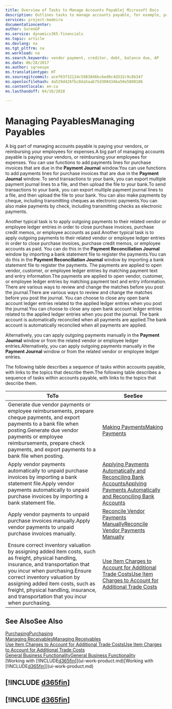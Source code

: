 ```yaml
---
title: Overview of Tasks to Manage Accounts Payable| Microsoft Docs
description: Outlines tasks to manage accounts payable, for example, paying creditors or applying outgoing payments to ledger entries to close invoices or credit memos.
services: project-madeira
documentationcenter: 
author: SorenGP
ms.service: dynamics365-financials
ms.topic: article
ms.devlang: na
ms.tgt_pltfrm: na
ms.workload: na
ms.search.keywords: vendor payment, creditor, debt, balance due, AP
ms.date: 06/28/2017
ms.author: sgroespe
ms.translationtype: HT
ms.sourcegitcommit: acef03f32124c5983846bc6ed0c4d332c9c8b347
ms.openlocfilehash: 4a529d426fbc8da5aab75d308434ba58e5800186
ms.contentlocale: en-ca
ms.lasthandoff: 04/16/2018

---
```

# <a name="managing-payables"></a><span data-ttu-id="1e4d1-103">Managing Payables</span><span class="sxs-lookup"><span data-stu-id="1e4d1-103">Managing Payables</span></span>
<span data-ttu-id="1e4d1-104">A big part of managing accounts payable is paying your vendors, or reimbursing your employees for expenses.</span><span class="sxs-lookup"><span data-stu-id="1e4d1-104">A big part of managing accounts payable is paying your vendors, or reimbursing your employees for expenses.</span></span> <span data-ttu-id="1e4d1-105">You can use functions to add payments lines for purchase invoices that are due in the **Payment Journal** window.</span><span class="sxs-lookup"><span data-stu-id="1e4d1-105">You can use functions to add payments lines for purchase invoices that are due in the **Payment Journal** window.</span></span> <span data-ttu-id="1e4d1-106">To send transactions to your bank, you can export multiple payment journal lines to a file, and then upload the file to your bank.</span><span class="sxs-lookup"><span data-stu-id="1e4d1-106">To send transactions to your bank, you can export multiple payment journal lines to a file, and then upload the file to your bank.</span></span> <span data-ttu-id="1e4d1-107">You can also make payments by cheque, including transmitting cheques as electronic payments.</span><span class="sxs-lookup"><span data-stu-id="1e4d1-107">You can also make payments by check, including transmitting checks as electronic payments.</span></span>

<span data-ttu-id="1e4d1-108">Another typical task is to apply outgoing payments to their related vendor or employee ledger entries in order to close purchase invoices, purchase credit memos, or employee accounts as paid.</span><span class="sxs-lookup"><span data-stu-id="1e4d1-108">Another typical task is to apply outgoing payments to their related vendor or employee ledger entries in order to close purchase invoices, purchase credit memos, or employee accounts as paid.</span></span> <span data-ttu-id="1e4d1-109">You can do this in the **Payment Reconciliation Journal** window by importing a bank statement file to register the payments.</span><span class="sxs-lookup"><span data-stu-id="1e4d1-109">You can do this in the **Payment Reconciliation Journal** window by importing a bank statement file to register the payments.</span></span> <span data-ttu-id="1e4d1-110">The payments are applied to open vendor, customer, or employee ledger entries by matching payment text and entry information.</span><span class="sxs-lookup"><span data-stu-id="1e4d1-110">The payments are applied to open vendor, customer, or employee ledger entries by matching payment text and entry information.</span></span> <span data-ttu-id="1e4d1-111">There are various ways to review and change the matches before you post the journal.</span><span class="sxs-lookup"><span data-stu-id="1e4d1-111">There are various ways to review and change the matches before you post the journal.</span></span> <span data-ttu-id="1e4d1-112">You can choose to close any open bank account ledger entries related to the applied ledger entries when you post the journal.</span><span class="sxs-lookup"><span data-stu-id="1e4d1-112">You can choose to close any open bank account ledger entries related to the applied ledger entries when you post the journal.</span></span> <span data-ttu-id="1e4d1-113">The bank account is automatically reconciled when all payments are applied.</span><span class="sxs-lookup"><span data-stu-id="1e4d1-113">The bank account is automatically reconciled when all payments are applied.</span></span>

<span data-ttu-id="1e4d1-114">Alternatively, you can apply outgoing payments manually in the **Payment Journal** window or from the related vendor or employee ledger entries.</span><span class="sxs-lookup"><span data-stu-id="1e4d1-114">Alternatively, you can apply outgoing payments manually in the **Payment Journal** window or from the related vendor or employee ledger entries.</span></span>

<span data-ttu-id="1e4d1-115">The following table describes a sequence of tasks within accounts payable, with links to the topics that describe them.</span><span class="sxs-lookup"><span data-stu-id="1e4d1-115">The following table describes a sequence of tasks within accounts payable, with links to the topics that describe them.</span></span>

| <span data-ttu-id="1e4d1-116">To</span><span class="sxs-lookup"><span data-stu-id="1e4d1-116">To</span></span> | <span data-ttu-id="1e4d1-117">See</span><span class="sxs-lookup"><span data-stu-id="1e4d1-117">See</span></span> |
| --- | --- |
| <span data-ttu-id="1e4d1-118">Generate due vendor payments or employee reimbursements, prepare cheque payments, and export payments to a bank file when posting.</span><span class="sxs-lookup"><span data-stu-id="1e4d1-118">Generate due vendor payments or employee reimbursements, prepare check payments, and export payments to a bank file when posting.</span></span> |[<span data-ttu-id="1e4d1-119">Making Payments</span><span class="sxs-lookup"><span data-stu-id="1e4d1-119">Making Payments</span></span>](payables-make-payments.md) |
| <span data-ttu-id="1e4d1-120">Apply vendor payments automatically to unpaid purchase invoices by importing a bank statement file.</span><span class="sxs-lookup"><span data-stu-id="1e4d1-120">Apply vendor payments automatically to unpaid purchase invoices by importing a bank statement file.</span></span> |[<span data-ttu-id="1e4d1-121">Applying Payments Automatically and Reconciling Bank Accounts</span><span class="sxs-lookup"><span data-stu-id="1e4d1-121">Applying Payments Automatically and Reconciling Bank Accounts</span></span>](receivables-apply-payments-auto-reconcile-bank-accounts.md) |
| <span data-ttu-id="1e4d1-122">Apply vendor payments to unpaid purchase invoices manually.</span><span class="sxs-lookup"><span data-stu-id="1e4d1-122">Apply vendor payments to unpaid purchase invoices manually.</span></span> |[<span data-ttu-id="1e4d1-123">Reconcile Vendor Payments Manually</span><span class="sxs-lookup"><span data-stu-id="1e4d1-123">Reconcile Vendor Payments Manually</span></span>](payables-how-apply-purchase-transactions-manually.md) |
|<span data-ttu-id="1e4d1-124">Ensure correct inventory valuation by assigning added item costs, such as freight, physical handling, insurance, and transportation that you incur when purchasing.</span><span class="sxs-lookup"><span data-stu-id="1e4d1-124">Ensure correct inventory valuation by assigning added item costs, such as freight, physical handling, insurance, and transportation that you incur when purchasing.</span></span>|[<span data-ttu-id="1e4d1-125">Use Item Charges to Account for Additional Trade Costs</span><span class="sxs-lookup"><span data-stu-id="1e4d1-125">Use Item Charges to Account for Additional Trade Costs</span></span>](payables-how-assign-item-charges.md)|

## <a name="see-also"></a><span data-ttu-id="1e4d1-126">See Also</span><span class="sxs-lookup"><span data-stu-id="1e4d1-126">See Also</span></span>
[<span data-ttu-id="1e4d1-127">Purchasing</span><span class="sxs-lookup"><span data-stu-id="1e4d1-127">Purchasing</span></span>](purchasing-manage-purchasing.md)  
[<span data-ttu-id="1e4d1-128">Managing Receivables</span><span class="sxs-lookup"><span data-stu-id="1e4d1-128">Managing Receivables</span></span>](receivables-manage-receivables.md)  
[<span data-ttu-id="1e4d1-129">Use Item Charges to Account for Additional Trade Costs</span><span class="sxs-lookup"><span data-stu-id="1e4d1-129">Use Item Charges to Account for Additional Trade Costs</span></span>](payables-how-assign-item-charges.md)  
[<span data-ttu-id="1e4d1-130">General Business Functionality</span><span class="sxs-lookup"><span data-stu-id="1e4d1-130">General Business Functionality</span></span>](ui-across-business-areas.md)  
<span data-ttu-id="1e4d1-131">[Working with [!INCLUDE[d365fin](includes/d365fin_md.md)]](ui-work-product.md)</span><span class="sxs-lookup"><span data-stu-id="1e4d1-131">[Working with [!INCLUDE[d365fin](includes/d365fin_md.md)]](ui-work-product.md)</span></span>

## [!INCLUDE [d365fin](includes/free_trial_md.md)]  
## [!INCLUDE [d365fin](includes/training_link_md.md)]


